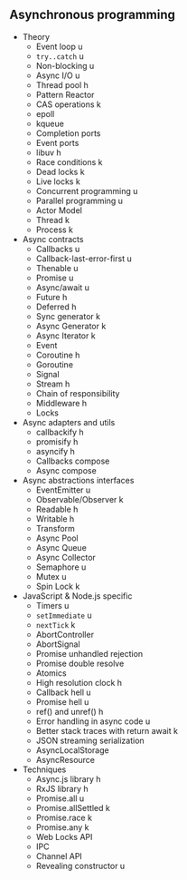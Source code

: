 ## Asynchronous programming

- Theory
  - Event loop u
  - `try..catch` u
  - Non-blocking u
  - Async I/O u
  - Thread pool h
  - Pattern Reactor
  - CAS operations k
  - epoll
  - kqueue
  - Completion ports
  - Event ports
  - libuv h
  - Race conditions k
  - Dead locks k
  - Live locks k
  - Concurrent programming u
  - Parallel programming u
  - Actor Model
  - Thread k
  - Process k
- Async contracts
  - Callbacks u
  - Callback-last-error-first u
  - Thenable u
  - Promise u
  - Async/await u
  - Future h
  - Deferred h
  - Sync generator k
  - Async Generator k
  - Async Iterator k
  - Event
  - Coroutine h
  - Goroutine
  - Signal
  - Stream h
  - Chain of responsibility
  - Middleware h
  - Locks
- Async adapters and utils
  - callbackify h
  - promisify h
  - asyncify h
  - Callbacks compose
  - Async compose
- Async abstractions interfaces
  - EventEmitter u
  - Observable/Observer k
  - Readable h
  - Writable h
  - Transform
  - Async Pool
  - Async Queue
  - Async Collector
  - Semaphore u
  - Mutex u
  - Spin Lock k
- JavaScript & Node.js specific
  - Timers u
  - `setImmediate` u
  - `nextTick` k
  - AbortController
  - AbortSignal
  - Promise unhandled rejection
  - Promise double resolve
  - Atomics
  - High resolution clock h
  - Callback hell u
  - Promise hell u
  - ref() and unref() h
  - Error handling in async code u
  - Better stack traces with return await k
  - JSON streaming serialization
  - AsyncLocalStorage
  - AsyncResource
- Techniques
  - Async.js library h
  - RxJS library h
  - Promise.all u
  - Promise.allSettled k
  - Promise.race k
  - Promise.any k
  - Web Locks API
  - IPC
  - Channel API
  - Revealing constructor u
